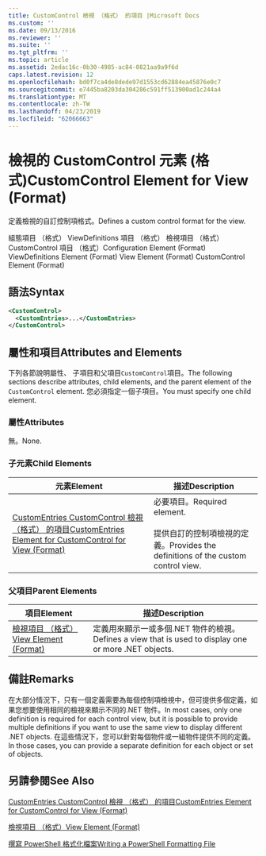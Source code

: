 ```yaml
---
title: CustomControl 檢視 （格式） 的項目 |Microsoft Docs
ms.custom: ''
ms.date: 09/13/2016
ms.reviewer: ''
ms.suite: ''
ms.tgt_pltfrm: ''
ms.topic: article
ms.assetid: 2edac16c-0b30-4985-ac84-0821aa9a9f6d
caps.latest.revision: 12
ms.openlocfilehash: bd0f7ca4de8dede97d1553cd62884ea45876e0c7
ms.sourcegitcommit: e7445ba8203da304286c591ff513900ad1c244a4
ms.translationtype: MT
ms.contentlocale: zh-TW
ms.lasthandoff: 04/23/2019
ms.locfileid: "62066663"
---
```

# <a name="customcontrol-element-for-view-format"></a><span data-ttu-id="77654-102">檢視的 CustomControl 元素 (格式)</span><span class="sxs-lookup"><span data-stu-id="77654-102">CustomControl Element for View (Format)</span></span>

<span data-ttu-id="77654-103">定義檢視的自訂控制項格式。</span><span class="sxs-lookup"><span data-stu-id="77654-103">Defines a custom control format for the view.</span></span>

<span data-ttu-id="77654-104">組態項目 （格式） ViewDefinitions 項目 （格式） 檢視項目 （格式） CustomControl 項目 （格式）</span><span class="sxs-lookup"><span data-stu-id="77654-104">Configuration Element (Format) ViewDefinitions Element (Format) View Element (Format) CustomControl Element (Format)</span></span>

## <a name="syntax"></a><span data-ttu-id="77654-105">語法</span><span class="sxs-lookup"><span data-stu-id="77654-105">Syntax</span></span>

```xml
<CustomControl>
  <CustomEntries>...</CustomEntries>
</CustomControl>
```

## <a name="attributes-and-elements"></a><span data-ttu-id="77654-106">屬性和項目</span><span class="sxs-lookup"><span data-stu-id="77654-106">Attributes and Elements</span></span>

<span data-ttu-id="77654-107">下列各節說明屬性、 子項目和父項目`CustomControl`項目。</span><span class="sxs-lookup"><span data-stu-id="77654-107">The following sections describe attributes, child elements, and the parent element of the `CustomControl` element.</span></span> <span data-ttu-id="77654-108">您必須指定一個子項目。</span><span class="sxs-lookup"><span data-stu-id="77654-108">You must specify one child element.</span></span>

### <a name="attributes"></a><span data-ttu-id="77654-109">屬性</span><span class="sxs-lookup"><span data-stu-id="77654-109">Attributes</span></span>

<span data-ttu-id="77654-110">無。</span><span class="sxs-lookup"><span data-stu-id="77654-110">None.</span></span>

### <a name="child-elements"></a><span data-ttu-id="77654-111">子元素</span><span class="sxs-lookup"><span data-stu-id="77654-111">Child Elements</span></span>

|<span data-ttu-id="77654-112">元素</span><span class="sxs-lookup"><span data-stu-id="77654-112">Element</span></span>|<span data-ttu-id="77654-113">描述</span><span class="sxs-lookup"><span data-stu-id="77654-113">Description</span></span>|
|-------------|-----------------|
|[<span data-ttu-id="77654-114">CustomEntries CustomControl 檢視 （格式） 的項目</span><span class="sxs-lookup"><span data-stu-id="77654-114">CustomEntries Element for CustomControl for View (Format)</span></span>](./customentries-element-for-customcontrol-for-view-format.md)|<span data-ttu-id="77654-115">必要項目。</span><span class="sxs-lookup"><span data-stu-id="77654-115">Required element.</span></span><br /><br /> <span data-ttu-id="77654-116">提供自訂的控制項檢視的定義。</span><span class="sxs-lookup"><span data-stu-id="77654-116">Provides the definitions of the custom control view.</span></span>|

### <a name="parent-elements"></a><span data-ttu-id="77654-117">父項目</span><span class="sxs-lookup"><span data-stu-id="77654-117">Parent Elements</span></span>

|<span data-ttu-id="77654-118">項目</span><span class="sxs-lookup"><span data-stu-id="77654-118">Element</span></span>|<span data-ttu-id="77654-119">描述</span><span class="sxs-lookup"><span data-stu-id="77654-119">Description</span></span>|
|-------------|-----------------|
|[<span data-ttu-id="77654-120">檢視項目 （格式）</span><span class="sxs-lookup"><span data-stu-id="77654-120">View Element (Format)</span></span>](./view-element-format.md)|<span data-ttu-id="77654-121">定義用來顯示一或多個.NET 物件的檢視。</span><span class="sxs-lookup"><span data-stu-id="77654-121">Defines a view that is used to display one or more .NET objects.</span></span>|

## <a name="remarks"></a><span data-ttu-id="77654-122">備註</span><span class="sxs-lookup"><span data-stu-id="77654-122">Remarks</span></span>

<span data-ttu-id="77654-123">在大部分情況下，只有一個定義需要為每個控制項檢視中，但可提供多個定義，如果您想要使用相同的檢視來顯示不同的.NET 物件。</span><span class="sxs-lookup"><span data-stu-id="77654-123">In most cases, only one definition is required for each control view, but it is possible to provide multiple definitions if you want to use the same view to display different .NET objects.</span></span> <span data-ttu-id="77654-124">在這些情況下，您可以針對每個物件或一組物件提供不同的定義。</span><span class="sxs-lookup"><span data-stu-id="77654-124">In those cases, you can provide a separate definition for each object or set of objects.</span></span>

## <a name="see-also"></a><span data-ttu-id="77654-125">另請參閱</span><span class="sxs-lookup"><span data-stu-id="77654-125">See Also</span></span>

[<span data-ttu-id="77654-126">CustomEntries CustomControl 檢視 （格式） 的項目</span><span class="sxs-lookup"><span data-stu-id="77654-126">CustomEntries Element for CustomControl for View (Format)</span></span>](./customentries-element-for-customcontrol-for-view-format.md)

[<span data-ttu-id="77654-127">檢視項目 （格式）</span><span class="sxs-lookup"><span data-stu-id="77654-127">View Element (Format)</span></span>](./view-element-format.md)

[<span data-ttu-id="77654-128">撰寫 PowerShell 格式化檔案</span><span class="sxs-lookup"><span data-stu-id="77654-128">Writing a PowerShell Formatting File</span></span>](./writing-a-powershell-formatting-file.md)
